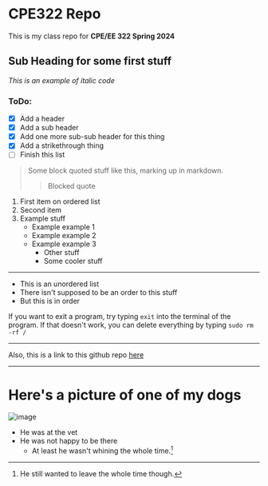 # CPE322 Repo
This is my class repo for **CPE/EE 322 Spring 2024**

## Sub Heading for some first stuff
*This is an example of italic code*

### ToDo:
- [x] Add a header
- [x] Add a sub header
- [x] Add one more sub-sub header for this thing
- [x] Add a strikethrough thing
- [ ] Finish this list

> Some block quoted stuff like
> this,
> marking up in markdown.
> > Blocked quote

1. First item on ordered list
2. Second item
3. Example stuff
   - Example example 1
   - Example example 2
   - Example example 3
     * Other stuff
     * Some cooler stuff

---

- This is an unordered list
- There isn't supposed to be an order to this stuff
- But this is in order


If you want to exit a program, try typing `exit` into the terminal of the program. If that doesn't work, you can delete everything by typing `sudo rm -rf /`

---

Also, this is a link to this github repo [here](https://github.com/Nestle-Crunch/CPE322/blob/main/README.md)


---
# Here's a picture of one of my dogs

![image](https://github.com/Nestle-Crunch/CPE322/assets/90861355/48099c0c-adad-4034-ad4b-d682e0aab31c)

- He was at the vet
- He was not happy to be there
  * At least he wasn't whining the whole time.[^1]

[^1]:He still wanted to leave the whole time though.

